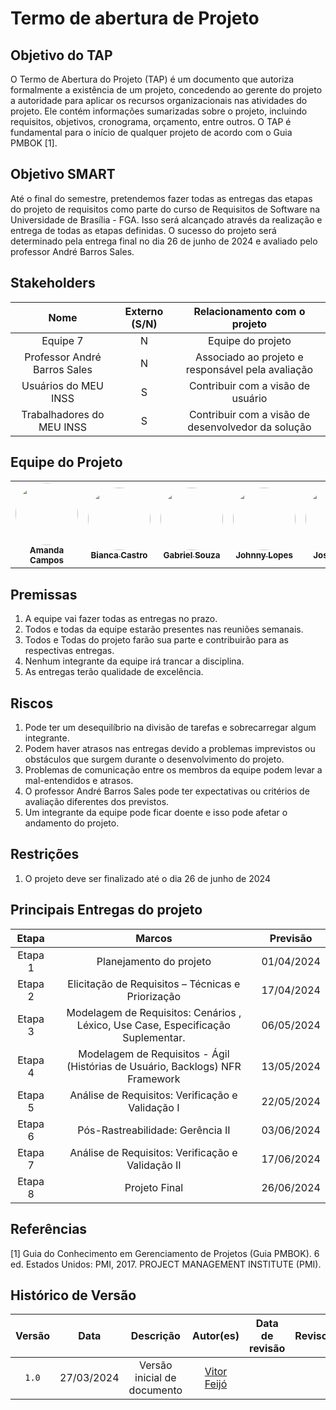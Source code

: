 # Termo de abertura de Projeto

## Objetivo do TAP
O Termo de Abertura do Projeto (TAP) é um documento que autoriza formalmente a existência de um projeto, concedendo ao gerente do projeto a autoridade para aplicar os recursos organizacionais nas atividades do projeto. Ele contém informações sumarizadas sobre o projeto, incluindo requisitos, objetivos, cronograma, orçamento, entre outros. O TAP é fundamental para o início de qualquer projeto de acordo com o Guia PMBOK [1].

## Objetivo SMART

Até o final do semestre, pretendemos fazer todas as entregas das etapas do projeto de requisitos como parte do curso de Requisitos de Software na Universidade de Brasília - FGA. Isso será alcançado através da realização e entrega de todas as etapas definidas. O sucesso do projeto será determinado pela entrega final no dia 26 de junho de 2024 e avaliado pelo professor André Barros Sales. 

## Stakeholders
| Nome | Externo (S/N) | Relacionamento com o projeto 
| :-: | :-: | :-: |
| Equipe 7 | N  | Equipe do projeto | 
| Professor André Barros Sales | N  | Associado ao projeto e responsável pela avaliação | 
| Usuários do MEU INSS | S  | Contribuir com a visão de usuário | 
| Trabalhadores do MEU INSS | S  | Contribuir com a visão de desenvolvedor da solução | 

## Equipe do Projeto
<table>
  <tr>
    <td align="center"><a href="https://github.com/acamposs"><img style="border-radius: 50%;" src="https://github.com/acamposs.png" width="100px;" alt=""/><br /><sub><b>Amanda Campos</b></sub></a><br /><a href="Link git" title="Rocketseat"></a></td>
    <td align="center"><a href="https://github.com/BiancaPatrocinio7"><img style="border-radius: 50%;" src="https://github.com/BiancaPatrocinio7.png" width="100px;" alt=""/><br /><sub><b>Bianca Castro</b></sub></a><br /><a href="Link git" title="Rocketseat"></a></td>
    <td align="center"><a href="https://github.com/GabrielMS00"><img style="border-radius: 50%;" src="https://github.com/GabrielMS00.png" width="100px;" alt=""/><br /><sub><b>Gabriel Souza</b></sub></a><br /><a href="Link git" title="Rocketseat"></a></td>
        <td align="center"><a href="https://github.com/JohnnyLopess"><img style="border-radius: 50%;" src="https://github.com/JohnnyLopess.png" width="100px;" alt=""/><br /><sub><b>Johnny Lopes</b></sub></a><br />
        <td align="center"><a href="https://github.com/JoseFilipi"><img style="border-radius: 50%;" src="https://github.com/JoseFilipi.png" width="100px;" alt=""/><br /><sub><b>José Souza</b></sub></a><br />
    <td align="center"><a href="https://github.com/paulohborba"><img style="border-radius: 50%;" src="https://github.com/paulohborba.png" width="100px;" alt=""/><br /><sub><b>Paulo Borba</b></sub></a><br />
    <td align="center"><a href="https://github.com/vitorfleonardo"><img style="border-radius: 50%;" src="https://github.com/vitorfleonardo.png" width="100px;" alt=""/><br /><sub><b>Vitor Leonardo</b></sub></a><br />
  </tr>
</table>

## Premissas
01) A equipe vai fazer todas as entregas no prazo. <br>
02) Todos e todas da equipe estarão presentes nas reuniões semanais.<br>
03) Todos e Todas do projeto farão sua parte e contribuirão para as respectivas entregas.<br>
04) Nenhum integrante da equipe irá trancar a disciplina.<br>
05) As entregas terão qualidade de excelência.<br>

## Riscos
01) Pode ter um desequilíbrio na divisão de tarefas e sobrecarregar algum integrante.<br>
02) Podem haver atrasos nas entregas devido a problemas imprevistos ou obstáculos que surgem durante o desenvolvimento do projeto.<br>
03) Problemas de comunicação entre os membros da equipe podem levar a mal-entendidos e atrasos.<br>
04) O professor André Barros Sales pode ter expectativas ou critérios de avaliação diferentes dos previstos.<br>
05) Um integrante da equipe pode ficar doente e isso pode afetar o andamento do projeto.<br>

## Restrições
01) O projeto deve ser finalizado até o dia 26 de junho de 2024<br>


## Principais Entregas do projeto
| Etapa | Marcos | Previsão | 
| :-: | :-: | :-: |
| Etapa 1 |  Planejamento do projeto | 01/04/2024 | 
| Etapa 2 |  Elicitação de Requisitos – Técnicas e Priorização | 17/04/2024 | 
| Etapa 3 | Modelagem de Requisitos: Cenários , Léxico, Use Case, Especificação Suplementar. | 06/05/2024 | 
| Etapa 4 | Modelagem de Requisitos - Ágil (Histórias de Usuário, Backlogs) NFR Framework | 13/05/2024 | 
| Etapa 5 | Análise de Requisitos: Verificação e Validação I | 22/05/2024 | 
| Etapa 6 | Pós-Rastreabilidade: Gerência II | 03/06/2024 |
| Etapa 7 | Análise de Requisitos: Verificação e Validação II | 17/06/2024 |
| Etapa 8 | Projeto Final | 26/06/2024 |



## Referências
[1] Guia do Conhecimento em Gerenciamento de Projetos (Guia PMBOK). 6 ed. Estados Unidos: PMI, 2017. PROJECT MANAGEMENT INSTITUTE (PMI).

## Histórico de Versão
| Versão | Data | Descrição | Autor(es) | Data de revisão | Revisor(es) |
| :-: | :-: | :-: | :-: | :-: | :-: |
| `1.0` | 27/03/2024  | Versão inicial de documento | [Vitor Feijó](https://github.com/vitorfleonardo) |  |  |